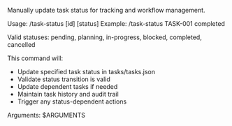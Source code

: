 Manually update task status for tracking and workflow management.

Usage: /task-status [id] [status]
Example: /task-status TASK-001 completed

Valid statuses: pending, planning, in-progress, blocked, completed, cancelled

This command will:
- Update specified task status in tasks/tasks.json
- Validate status transition is valid
- Update dependent tasks if needed
- Maintain task history and audit trail
- Trigger any status-dependent actions

Arguments: $ARGUMENTS
